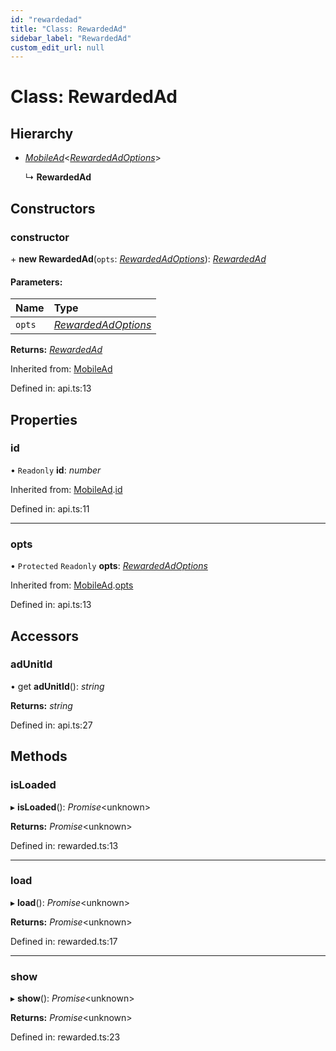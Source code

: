 ```yaml
---
id: "rewardedad"
title: "Class: RewardedAd"
sidebar_label: "RewardedAd"
custom_edit_url: null
---
```


# Class: RewardedAd

## Hierarchy

* [*MobileAd*](mobilead.md)<[*RewardedAdOptions*](../interfaces/rewardedadoptions.md)\>

  ↳ **RewardedAd**

## Constructors

### constructor

\+ **new RewardedAd**(`opts`: [*RewardedAdOptions*](../interfaces/rewardedadoptions.md)): [*RewardedAd*](rewardedad.md)

#### Parameters:

| Name | Type |
| :------ | :------ |
| `opts` | [*RewardedAdOptions*](../interfaces/rewardedadoptions.md) |

**Returns:** [*RewardedAd*](rewardedad.md)

Inherited from: [MobileAd](mobilead.md)

Defined in: api.ts:13

## Properties

### id

• `Readonly` **id**: *number*

Inherited from: [MobileAd](mobilead.md).[id](mobilead.md#id)

Defined in: api.ts:11

___

### opts

• `Protected` `Readonly` **opts**: [*RewardedAdOptions*](../interfaces/rewardedadoptions.md)

Inherited from: [MobileAd](mobilead.md).[opts](mobilead.md#opts)

Defined in: api.ts:13

## Accessors

### adUnitId

• get **adUnitId**(): *string*

**Returns:** *string*

Defined in: api.ts:27

## Methods

### isLoaded

▸ **isLoaded**(): *Promise*<unknown\>

**Returns:** *Promise*<unknown\>

Defined in: rewarded.ts:13

___

### load

▸ **load**(): *Promise*<unknown\>

**Returns:** *Promise*<unknown\>

Defined in: rewarded.ts:17

___

### show

▸ **show**(): *Promise*<unknown\>

**Returns:** *Promise*<unknown\>

Defined in: rewarded.ts:23
